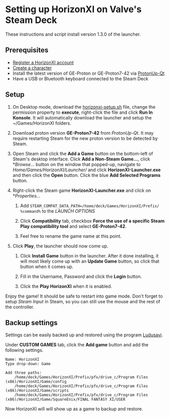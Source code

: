 # Setting up HorizonXI on Valve's Steam Deck

These instructions and script install version 1.3.0 of the launcher.

## Prerequisites

* [Register a HorizonXI account](https://horizonxi.com/register)
* [Create a character](https://horizonxi.com/account)
* Install the latest version of GE-Proton or GE-Proton7-42 via [ProtonUp-Qt](https://flathub.org/apps/net.davidotek.pupgui2)
* Have a USB or Bluetooth keyboard connected to the Steam Deck

## Setup

1. On Desktop mode, download the [horizonxi-setup.sh](./horizonxi-setup.sh) file, change the permission property to **execute**, right-click the file and click **Run In Konsole**. It will automatically download the launcher and setup the ~/Games/HorizonXI folders.

1. Download proton version **GE-Proton7-42** from *ProtonUp-Qt*. It may require restarting Steam for the new proton version to be detected by Steam.

1. Open Steam and click the **Add a Game** button on the bottom-left of Steam's desktop interface. Click **Add a Non-Steam Game...**, click **Browse...* button on the window that popped-up, navigate to *Home/Games/HorizonXI/Launcher/* and click **HorizonXI-Launcher.exe** and then click the **Open** button. Click the blue **Add Selected Programs** button.

1. Right-click the Steam game **HorizonXI-Launcher.exe** and click on **Properties...*

    1. Add `STEAM_COMPAT_DATA_PATH=/home/deck/Games/HorizonXI/Prefix/ %command%` to the *LAUNCH OPTIONS*

    1. Click **Compatibility** tab, checkbox **Force the use of a specific Steam Play compatibility tool** and select **GE-Proton7-42**.

    1. Feel free to rename the game name at this point.

1. Click **Play**, the launcher should now come up.

    1. Click **Install Game** button in the launcher. After it done installing, it will most likely come up with an **Update Game** button, so click that button when it comes up.

    1. Fill in the Username, Password and click the **Login** button.

    1. Click the **Play HorizonXI** when it is enabled.

Enjoy the game! It should be safe to restart into game mode. Don't forget to setup *Steam Input* in Steam, so you can still use the mouse and the rest of the controller.

## Backup settings

Settings can be easily backed up and restored using the program [Ludusavi](https://flathub.org/apps/com.github.mtkennerly.ludusavi).

Under **CUSTOM GAMES** tab, click the **Add game** button and add the following settings.
```
Name: HorizonXI
Type drop-down: Game

Add three paths:
    /home/deck/Games/HorizonXI/Prefix/pfx/drive_c/Program Files (x86)/HorizonXI/Game/config
    /home/deck/Games/HorizonXI/Prefix/pfx/drive_c/Program Files (x86)/HorizonXI/Game/scripts
    /home/deck/Games/HorizonXI/Prefix/pfx/drive_c/Program Files (x86)/HorizonXI/Game/SquareEnix/FINAL FANTASY XI/USER
```

Now HorizonXI will will show up as a game to backup and restore.
